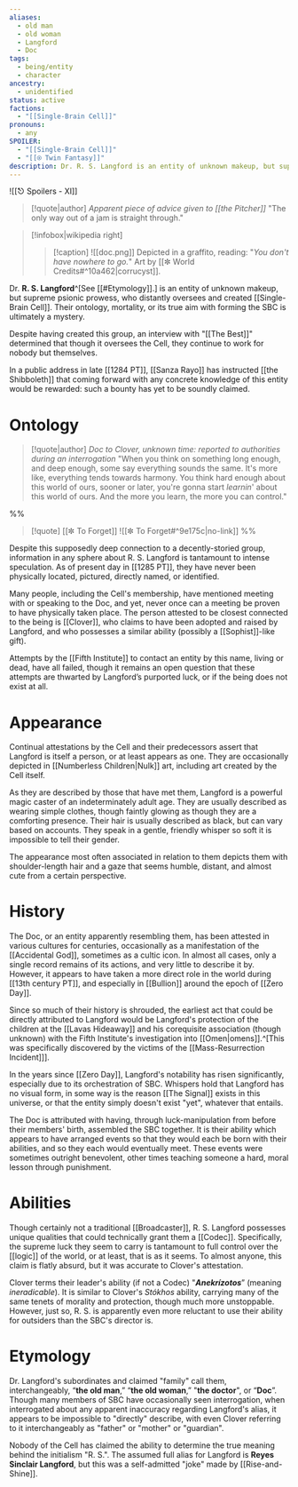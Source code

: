 ```yaml
---
aliases:
  - old man
  - old woman
  - Langford
  - Doc
tags:
  - being/entity
  - character
ancestry:
  - unidentified
status: active
factions:
  - "[[Single-Brain Cell]]"
pronouns:
  - any
SPOILER:
  - "[[Single-Brain Cell]]"
  - "[[⍟ Twin Fantasy]]"
description: Dr. R. S. Langford is an entity of unknown makeup, but supreme psionic prowess, who distantly oversees and created Single-Brain Cell.
---
```

![[⎋ Spoilers - XI]]
>[!quote|author] *Apparent piece of advice given to [[the Pitcher]]*
>"The only way out of a jam is straight through."

>[!infobox|wikipedia right]
>>[!caption]
>>![[doc.png]]
>>Depicted in a graffito, reading: "*You don't have nowhere to go.*" Art by [[✼ World Credits#^10a462|corrucyst]].

Dr. **R. S. Langford**^[See [[#Etymology]].] is an entity of unknown makeup, but supreme psionic prowess, who distantly oversees and created [[Single-Brain Cell]]. Their ontology, mortality, or its true aim with forming the SBC is ultimately a mystery.  

Despite having created this group, an interview with "[[The Best]]" determined that though it oversees the Cell, they continue to work for nobody but themselves.

In a public address in late [[1284 PT]], [[Sanza Rayo]] has instructed [[the Shibboleth]] that coming forward with any concrete knowledge of this entity would be rewarded: such a bounty has yet to be soundly claimed.
# Ontology
>[!quote|author] *Doc to Clover, unknown time: reported to authorities during an interrogation*
>"When you think on something long enough, and deep enough, some say everything sounds the same. It's more like, everything tends towards harmony. You think hard enough about this world of ours, sooner or later, you're gonna start *learnin*' about this world of ours. And the more you learn, the more you can control."

%%
>[!quote] [[✼ To Forget]]
>![[✼ To Forget#^9e175c|no-link]]
%%

Despite this supposedly deep connection to a decently-storied group, information in any sphere about R. S. Langford is tantamount to intense speculation. As of present day in [[1285 PT]], they have never been physically located, pictured, directly named, or identified. 

Many people, including the Cell's membership, have mentioned meeting with or speaking to the Doc, and yet, never once can a meeting be proven to have physically taken place. The person attested to be closest connected to the being is [[Clover]], who claims to have been adopted and raised by Langford, and who possesses a similar ability (possibly a [[Sophist]]-like gift). 

Attempts by the [[Fifth Institute]] to contact an entity by this name, living or dead, have all failed, though it remains an open question that these attempts are thwarted by Langford’s purported luck, or if the being does not exist at all.

# Appearance
Continual attestations by the Cell and their predecessors assert that Langford is itself a person, or at least appears as one. They are occasionally depicted in [[Numberless Children|Nulk]] art, including art created by the Cell itself.

As they are described by those that have met them, Langford is a powerful magic caster of an indeterminately adult age. They are usually described as wearing simple clothes, though faintly glowing as though they are a comforting presence. Their hair is usually described as black, but can vary based on accounts. They speak in a gentle, friendly whisper so soft it is impossible to tell their gender. 

The appearance most often associated in relation to them depicts them with shoulder-length hair and a gaze that seems humble, distant, and almost cute from a certain perspective.

# History
The Doc, or an entity apparently resembling them, has been attested in various cultures for centuries, occasionally as a manifestation of the [[Accidental God]], sometimes as a cultic icon. In almost all cases, only a single record remains of its actions, and very little to describe it by. However, it appears to have taken a more direct role in the world during [[13th century PT]], and especially in [[Bullion]] around the epoch of [[Zero Day]].

Since so much of their history is shrouded, the earliest act that could be directly attributed to Langford would be Langford's protection of the children at the [[Lavas Hideaway]] and his corequisite association (though unknown) with the Fifth Institute's investigation into [[Omen|omens]].^[This was specifically discovered by the victims of the [[Mass-Resurrection Incident]]].

In the years since [[Zero Day]], Langford's notability has risen significantly, especially due to its orchestration of SBC.  Whispers hold that Langford has no visual form, in some way is the reason [[The Signal]] exists in this universe, or that the entity simply doesn't exist "yet", whatever that entails. 

The Doc is attributed with having, through luck-manipulation from before their members' birth, assembled the SBC together. It is their ability which appears to have arranged events so that they would each be born with their abilities, and so they each would eventually meet. These events were sometimes outright benevolent, other times teaching someone a hard, moral lesson through punishment. 



# Abilities

Though certainly not a traditional [[Broadcaster]], R. S. Langford possesses unique qualities that could technically grant them a [[Codec]]. Specifically, the supreme luck they seem to carry is tantamount to full control over the [[logic]] of the world, or at least, that is as it seems. To almost anyone, this claim is flatly absurd, but it was accurate to Clover's attestation.

Clover terms their leader's ability (if not a Codec) "***Anekrízotos***” (meaning *ineradicable*). It is similar to Clover's *Stókhos* ability, carrying many of the same tenets of morality and protection, though much more unstoppable. However, just so, R. S. is apparently even more reluctant to use their ability for outsiders than the SBC's director is.



# Etymology
Dr. Langford's subordinates and claimed "family" call them, interchangeably, “**the old man**,” “**the old woman**,” "**the doctor**", or “**Doc**”. Though many members of SBC have occasionally seen interrogation, when interrogated about any apparent inaccuracy regarding Langford's alias, it appears to be impossible to "directly" describe, with even Clover referring to it interchangeably as "father" or "mother" or "guardian". 

Nobody of the Cell has claimed the ability to determine the true meaning behind the initialism "R. S.". The assumed full alias for Langford is **Reyes Sinclair Langford**, but this was a self-admitted "joke" made by [[Rise-and-Shine]].

